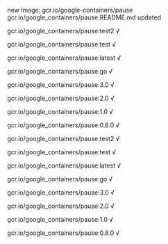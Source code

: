 new Image: gcr.io/google-containers/pause
gcr.io/google_containers/pause:README.md updated 

gcr.io/google_containers/pause:test2 √

gcr.io/google_containers/pause:test √

gcr.io/google_containers/pause:latest √

gcr.io/google_containers/pause:go √

gcr.io/google_containers/pause:3.0 √

gcr.io/google_containers/pause:2.0 √

gcr.io/google_containers/pause:1.0 √

gcr.io/google_containers/pause:0.8.0 √

gcr.io/google_containers/pause:test2 √

gcr.io/google_containers/pause:test √

gcr.io/google_containers/pause:latest √

gcr.io/google_containers/pause:go √

gcr.io/google_containers/pause:3.0 √

gcr.io/google_containers/pause:2.0 √

gcr.io/google_containers/pause:1.0 √

gcr.io/google_containers/pause:0.8.0 √

